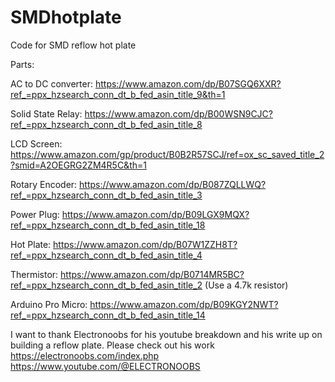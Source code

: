 # SMDhotplate
Code for SMD reflow hot plate

Parts:

AC to DC converter: https://www.amazon.com/dp/B07SGQ6XXR?ref_=ppx_hzsearch_conn_dt_b_fed_asin_title_9&th=1

Solid State Relay: https://www.amazon.com/dp/B00WSN9CJC?ref_=ppx_hzsearch_conn_dt_b_fed_asin_title_8

LCD Screen: https://www.amazon.com/gp/product/B0B2R57SCJ/ref=ox_sc_saved_title_2?smid=A2OEGRG2ZM4R5C&th=1

Rotary Encoder: https://www.amazon.com/dp/B087ZQLLWQ?ref_=ppx_hzsearch_conn_dt_b_fed_asin_title_3

Power Plug: https://www.amazon.com/dp/B09LGX9MQX?ref_=ppx_hzsearch_conn_dt_b_fed_asin_title_18

Hot Plate: https://www.amazon.com/dp/B07W1ZZH8T?ref_=ppx_hzsearch_conn_dt_b_fed_asin_title_4

Thermistor: https://www.amazon.com/dp/B0714MR5BC?ref_=ppx_hzsearch_conn_dt_b_fed_asin_title_2 (Use a 4.7k resistor)

Arduino Pro Micro: https://www.amazon.com/dp/B09KGY2NWT?ref_=ppx_hzsearch_conn_dt_b_fed_asin_title_14

I want to thank Electronoobs for his youtube breakdown and his write up on building a reflow plate. Please check out his work
https://electronoobs.com/index.php
https://www.youtube.com/@ELECTRONOOBS

